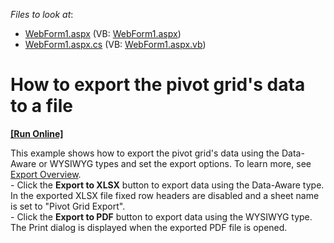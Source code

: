 <!-- default file list -->
*Files to look at*:

* [WebForm1.aspx](./CS/ASPPivotGridExport/WebForm1.aspx) (VB: [WebForm1.aspx](./VB/ASPPivotGridExport/WebForm1.aspx))
* [WebForm1.aspx.cs](./CS/ASPPivotGridExport/WebForm1.aspx.cs) (VB: [WebForm1.aspx.vb](./VB/ASPPivotGridExport/WebForm1.aspx.vb))
<!-- default file list end -->
# How to export the pivot grid's data to a file
<!-- run online -->
**[[Run Online]](https://codecentral.devexpress.com/t289831/)**
<!-- run online end -->


This example shows how to export the pivot grid's data using the Data-Aware or WYSIWYG types and set the export options. To learn more, see <a href="https://documentation.devexpress.com/#AspNet/CustomDocument7260">Export Overview</a>.<br />- Click the <strong>Export to XLSX</strong> button to export data using the Data-Aware type. In the exported XLSX file fixed row headers are disabled and a sheet name is set to "Pivot Grid Export". <br />- Click the <strong>Export to PDF</strong> button to export data using the WYSIWYG type. The Print dialog is displayed when the exported PDF file is opened.

<br/>


